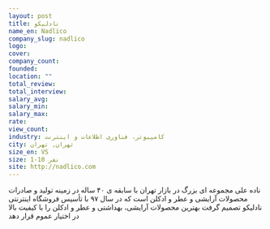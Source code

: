 ```yaml
---
layout: post
title: نادلیکو
name_en: Nadlico
company_slug: nadlico
logo: 
cover: 
company_count:
founded:
location: ""
total_review: 
total_interview: 
salary_avg: 
salary_min: 
salary_max: 
rate: 
view_count: 
industry: کامپیوتر، فناوری اطلاعات و اینترنت
city: تهران, تهران
size_en: VS
size: 1-10 نفر
site: http://nadlico.com
---
```


ناده علی مجموعه ای بزرگ در بازار تهران با سابقه ی ۴۰ ساله در زمینه تولید و صادرات محصولات آرایشی و عطر و ادکلن است که در سال ۹۷ با تأسیس فروشگاه اینترنتی نادلیکو تصمیم گرفت بهترین محصولات آرایشی، بهداشتی و عطر و ادکلن را با کیفیت بالا در اختیار عموم قرار دهد
